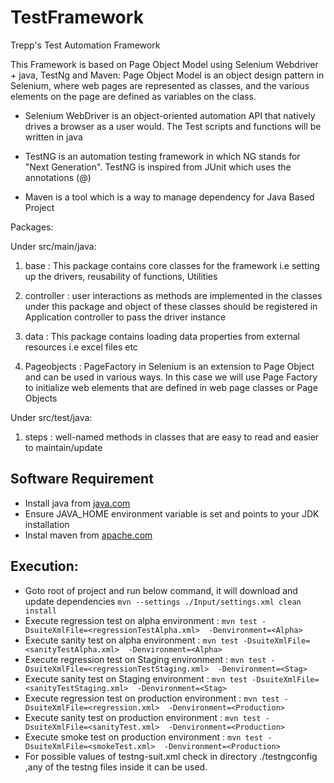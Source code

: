 # TestFramework

Trepp's Test Automation Framework

This Framework is based on Page Object Model using Selenium Webdriver + java, TestNg and Maven: Page Object Model is an object design pattern in Selenium, where web pages are represented as classes, and the various elements on the page are defined as variables on the class.

*  Selenium WebDriver is an object-oriented automation API that natively drives a browser as a user would. The Test scripts      and functions will be written in java

*  TestNG is an automation testing framework in which NG stands for "Next Generation". TestNG is inspired from JUnit which 
   uses the annotations (@)

*  Maven is a tool which is a way to manage dependency for Java Based Project

Packages: 


Under src/main/java:


1) base : This package contains core classes for the framework i.e setting up the drivers, reusability of functions, Utilities


2)  controller : user interactions as methods are implemented in the classes under this package and object of these
           classes should be registered in Application controller to pass the driver instance


3)  data : This package contains loading data properties from external resources i.e excel files etc


4)  Pageobjects : PageFactory in Selenium is an extension to Page Object and can be used in various ways. In this case we will            use Page Factory to initialize web elements that are defined in web page classes or Page Objects

Under src/test/java:


1) steps : well-named methods in classes that are easy to read and easier to maintain/update 

##  Software Requirement
*   Install java from [java.com](https://www.java.com/en/download/)
*   Ensure JAVA_HOME environment variable is set and points to your JDK installation
*   Instal maven from [apache.com](https://maven.apache.org/install.html)

##  Execution:
*	Goto root of project and run below command, it will download and update dependencies
	``` mvn --settings ./Input/settings.xml clean install ```
*   Execute  regression test on alpha environment : 
    ```mvn test -DsuiteXmlFile=<regressionTestAlpha.xml>  -Denvironment=<Alpha>```
*   Execute  sanity test on alpha environment : 
    ```mvn test -DsuiteXmlFile=<sanityTestAlpha.xml>  -Denvironment=<Alpha>```
*   Execute  regression test on Staging  environment : 
    ```mvn test -DsuiteXmlFile=<regressionTestStaging.xml>  -Denvironment=<Stag>```
*   Execute  sanity test on Staging  environment : 
    ```mvn test -DsuiteXmlFile=<sanityTestStaging.xml>  -Denvironment=<Stag>```
*   Execute  regression test on production  environment : 
    ```mvn test -DsuiteXmlFile=<regression.xml>  -Denvironment=<Production>```
*   Execute  sanity test on production  environment : 
    ```mvn test -DsuiteXmlFile=<sanityTest.xml>  -Denvironment=<Production>```
*   Execute  smoke test on production  environment : 
    ```mvn test -DsuiteXmlFile=<smokeTest.xml>  -Denvironment=<Production>```
*	For possible values of testng-suit.xml check in directory ./testngconfig ,any of the testng files inside it can be used.